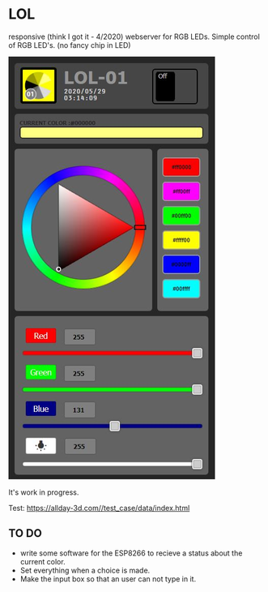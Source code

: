 # LOL
responsive (think I got it - 4/2020) webserver for RGB LEDs.
Simple control of RGB LED's. (no fancy chip in LED)

![Diagram](https://github.com/Allday3D/LOL/blob/master/less_600px.jpg)

It's work in progress.

Test: https://allday-3d.com//test_case/data/index.html


## TO DO

- write some software for the ESP8266 to recieve a status about the current color.
- Set everything when a choice is made.
- Make the input box so that an user can not type in it.
